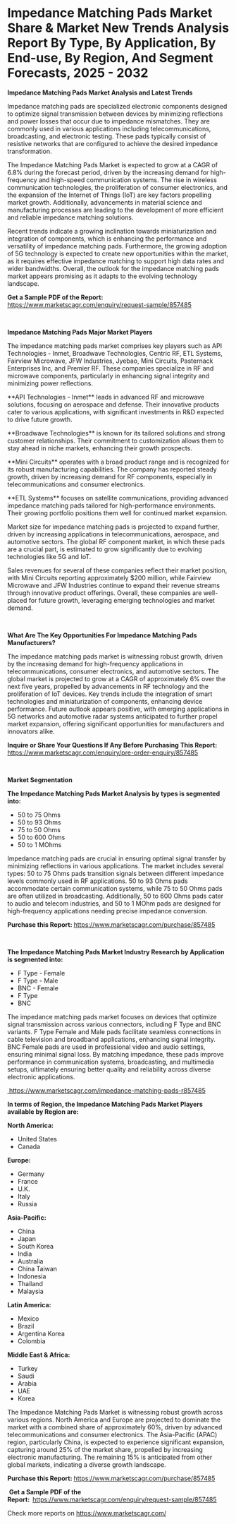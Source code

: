 <p><h1>Impedance Matching Pads Market Share & Market New Trends Analysis Report By Type, By Application, By End-use, By Region, And Segment Forecasts, 2025 - 2032</h1></p><p><strong>Impedance Matching Pads Market Analysis and Latest Trends</strong></p>
<p><p>Impedance matching pads are specialized electronic components designed to optimize signal transmission between devices by minimizing reflections and power losses that occur due to impedance mismatches. They are commonly used in various applications including telecommunications, broadcasting, and electronic testing. These pads typically consist of resistive networks that are configured to achieve the desired impedance transformation.</p><p>The Impedance Matching Pads Market is expected to grow at a CAGR of 6.8% during the forecast period, driven by the increasing demand for high-frequency and high-speed communication systems. The rise in wireless communication technologies, the proliferation of consumer electronics, and the expansion of the Internet of Things (IoT) are key factors propelling market growth. Additionally, advancements in material science and manufacturing processes are leading to the development of more efficient and reliable impedance matching solutions.</p><p>Recent trends indicate a growing inclination towards miniaturization and integration of components, which is enhancing the performance and versatility of impedance matching pads. Furthermore, the growing adoption of 5G technology is expected to create new opportunities within the market, as it requires effective impedance matching to support high data rates and wider bandwidths. Overall, the outlook for the impedance matching pads market appears promising as it adapts to the evolving technology landscape.</p></p>
<p><strong>Get a Sample PDF of the Report:&nbsp;</strong> <a href="https://www.marketscagr.com/enquiry/request-sample/857485?utm_campaign=2265&utm_medium=2&utm_source=Github&utm_content=ia&utm_term=15022025&utm_id=impedance-matching-pads">https://www.marketscagr.com/enquiry/request-sample/857485</a></p>
<p>&nbsp;</p>
<p><strong>Impedance Matching Pads Major Market Players</strong></p>
<p><p>The impedance matching pads market comprises key players such as API Technologies - Inmet, Broadwave Technologies, Centric RF, ETL Systems, Fairview Microwave, JFW Industries, Jyebao, Mini Circuits, Pasternack Enterprises Inc, and Premier RF. These companies specialize in RF and microwave components, particularly in enhancing signal integrity and minimizing power reflections.</p><p>**API Technologies - Inmet** leads in advanced RF and microwave solutions, focusing on aerospace and defense. Their innovative products cater to various applications, with significant investments in R&D expected to drive future growth. </p><p>**Broadwave Technologies** is known for its tailored solutions and strong customer relationships. Their commitment to customization allows them to stay ahead in niche markets, enhancing their growth prospects.</p><p>**Mini Circuits** operates with a broad product range and is recognized for its robust manufacturing capabilities. The company has reported steady growth, driven by increasing demand for RF components, especially in telecommunications and consumer electronics.</p><p>**ETL Systems** focuses on satellite communications, providing advanced impedance matching pads tailored for high-performance environments. Their growing portfolio positions them well for continued market expansion.</p><p>Market size for impedance matching pads is projected to expand further, driven by increasing applications in telecommunications, aerospace, and automotive sectors. The global RF component market, in which these pads are a crucial part, is estimated to grow significantly due to evolving technologies like 5G and IoT.</p><p>Sales revenues for several of these companies reflect their market position, with Mini Circuits reporting approximately $200 million, while Fairview Microwave and JFW Industries continue to expand their revenue streams through innovative product offerings. Overall, these companies are well-placed for future growth, leveraging emerging technologies and market demand.</p></p>
<p>&nbsp;</p>
<p><strong>What Are The Key Opportunities For Impedance Matching Pads Manufacturers?</strong></p>
<p><p>The impedance matching pads market is witnessing robust growth, driven by the increasing demand for high-frequency applications in telecommunications, consumer electronics, and automotive sectors. The global market is projected to grow at a CAGR of approximately 6% over the next five years, propelled by advancements in RF technology and the proliferation of IoT devices. Key trends include the integration of smart technologies and miniaturization of components, enhancing device performance. Future outlook appears positive, with emerging applications in 5G networks and automotive radar systems anticipated to further propel market expansion, offering significant opportunities for manufacturers and innovators alike.</p></p>
<p><strong>Inquire or Share Your Questions If Any Before Purchasing This Report:</strong> <a href="https://www.marketscagr.com/enquiry/pre-order-enquiry/857485?utm_campaign=2265&utm_medium=2&utm_source=Github&utm_content=ia&utm_term=15022025&utm_id=impedance-matching-pads">https://www.marketscagr.com/enquiry/pre-order-enquiry/857485</a></p>
<p>&nbsp;</p>
<p><strong>Market Segmentation</strong></p>
<p><strong>The Impedance Matching Pads Market Analysis by types is segmented into:</strong></p>
<p><ul><li>50 to 75 Ohms</li><li>50 to 93 Ohms</li><li>75 to 50 Ohms</li><li>50 to 600 Ohms</li><li>50 to 1 MOhms</li></ul></p>
<p><p>Impedance matching pads are crucial in ensuring optimal signal transfer by minimizing reflections in various applications. The market includes several types: 50 to 75 Ohms pads transition signals between different impedance levels commonly used in RF applications. 50 to 93 Ohms pads accommodate certain communication systems, while 75 to 50 Ohms pads are often utilized in broadcasting. Additionally, 50 to 600 Ohms pads cater to audio and telecom industries, and 50 to 1 MOhm pads are designed for high-frequency applications needing precise impedance conversion.</p></p>
<p><strong>Purchase this Report:&nbsp;</strong><a href="https://www.marketscagr.com/purchase/857485?utm_campaign=2265&utm_medium=2&utm_source=Github&utm_content=ia&utm_term=15022025&utm_id=impedance-matching-pads">https://www.marketscagr.com/purchase/857485</a></p>
<p>&nbsp;</p>
<p><strong>The Impedance Matching Pads Market Industry Research by Application is segmented into:</strong></p>
<p><ul><li>F Type - Female</li><li>F Type - Male</li><li>BNC - Female</li><li>F Type</li><li>BNC</li></ul></p>
<p><p>The impedance matching pads market focuses on devices that optimize signal transmission across various connectors, including F Type and BNC variants. F Type Female and Male pads facilitate seamless connections in cable television and broadband applications, enhancing signal integrity. BNC Female pads are used in professional video and audio settings, ensuring minimal signal loss. By matching impedance, these pads improve performance in communication systems, broadcasting, and multimedia setups, ultimately ensuring better quality and reliability across diverse electronic applications.</p></p>
<p><a href="https://www.marketscagr.com/impedance-matching-pads-r857485?utm_campaign=2265&utm_medium=2&utm_source=Github&utm_content=ia&utm_term=15022025&utm_id=impedance-matching-pads">&nbsp;https://www.marketscagr.com/impedance-matching-pads-r857485</a></p>
<p><strong>In terms of Region, the Impedance Matching Pads Market Players available by Region are:</strong></p>
<p>
    <p> <strong> North America: </strong>
        <ul>
            <li>United States</li>
            <li>Canada</li>
        </ul>
        </p> 
    <p> <strong> Europe: </strong>
        <ul>
            <li>Germany</li>
            <li>France</li>
            <li>U.K.</li>
            <li>Italy</li>
            <li>Russia</li>
        </ul>
        </p> 
    <p> <strong> Asia-Pacific: </strong>
        <ul>
            <li>China</li>
            <li>Japan</li>
            <li>South Korea</li>
            <li>India</li>
            <li>Australia</li>
            <li>China Taiwan</li>
            <li>Indonesia</li>
            <li>Thailand</li>
            <li>Malaysia</li>
        </ul>
        </p> 
    <p> <strong> Latin America: </strong>
        <ul>
            <li>Mexico</li>
            <li>Brazil</li>
            <li>Argentina Korea</li>
            <li>Colombia</li>
        </ul>
        </p> 
    <p> <strong> Middle East & Africa: </strong>
        <ul>
            <li>Turkey</li>
            <li>Saudi</li>
            <li>Arabia</li>
            <li>UAE</li>
            <li>Korea</li>
        </ul>
    </p>
    </p>
<p><p>The Impedance Matching Pads Market is witnessing robust growth across various regions. North America and Europe are projected to dominate the market with a combined share of approximately 60%, driven by advanced telecommunications and consumer electronics. The Asia-Pacific (APAC) region, particularly China, is expected to experience significant expansion, capturing around 25% of the market share, propelled by increasing electronic manufacturing. The remaining 15% is anticipated from other global markets, indicating a diverse growth landscape.</p></p>
<p><strong>Purchase this Report: </strong><a href="https://www.marketscagr.com/purchase/857485?utm_campaign=2265&utm_medium=2&utm_source=Github&utm_content=ia&utm_term=15022025&utm_id=impedance-matching-pads">https://www.marketscagr.com/purchase/857485</a></p>
<p>&nbsp;<strong>Get a Sample PDF of the Report:&nbsp;&nbsp;</strong><a href="https://www.marketscagr.com/enquiry/request-sample/857485?utm_campaign=2265&utm_medium=2&utm_source=Github&utm_content=ia&utm_term=15022025&utm_id=impedance-matching-pads">https://www.marketscagr.com/enquiry/request-sample/857485</a></p>
<p><strong></strong></p>
<p>Check more reports on <a href="https://www.marketscagr.com/?utm_campaign=2265&utm_medium=2&utm_source=Github&utm_content=ia&utm_term=15022025&utm_id=impedance-matching-pads">https://www.marketscagr.com/</a></p>